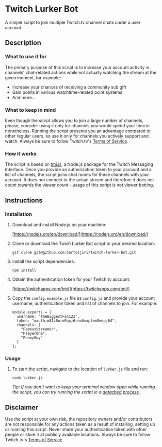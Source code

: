 # Twitch Lurker Bot

A simple script to join multiple Twitch.tv channel chats under a user account.

## Description

### What to use it for

The primary purpose of this script is to increase your account activity in channels' chat-related actions while not actually watching the stream at the given moment, for example:
- Increase your chances of receiving a community sub gift
- Gain points in various watchtime-related point systems
- And more...

### What to keep in mind

Even though the script allows you to join a large number of channels, please, consider using it only for channels you would spend your time in nonetheless. Running the script presents you an advantage compared to other regular users, so use it only for channels you actively support and watch. Always be sure to follow Twitch.tv's [Terms of Service](https://www.twitch.tv/p/legal/terms-of-service/).

### How it works

The script is based on [tmi.js](https://github.com/tmijs/tmi.js), a Node.js package for the Twitch Messaging Interface. Once you provide an authorization token to your account and a list of channels, the script joins chat rooms for these channels with your account. It does not connect to the actual stream and therefore it does not count towards the viewer count - usage of this script is not viewer botting.

## Instructions

### Installation

1. Download and install Node.js on your machine:

	[https://nodejs.org/en/download/](https://nodejs.org/en/download/)

2. Clone or download the Twich Lurker Bot script to your desired location:

	```
    git clone git@github.com:bartosjiri/twitch-lurker-bot.git
    ```
    
3. Install the script dependencies:

	```
    npm install
    ```
    
4. Obtain the authentication token for your Twitch.tv account:

	[https://twitchapps.com/tmi/](https://twitchapps.com/tmi/)
    
5. Copy the `config.example.js` file as `config.js` and provide your account username, authentication token and list of channels to join. For example:
	```
    module.exports = {
      username: "TheBiggestFan123",
      token: "oauth:m81v8urm9qwj6ceo0vapfmn8mepj64",
      channels: [
        "FamousStreamer",
        "PlayerOne",
        "FunnyGuy"
      ]
    };
    ```

### Usage

1. To start the script, navigate to the location of `lurker.js` file and run:

    ```
    node lurker.js
    ```
    
    *Tip: If you don't want to keep your terminal window open while running the script, you can try running the script in a [detached process](https://www.google.com/search?q=how+to+detach+a+process).*


## Disclaimer

Use the script at your own risk, the repository owners and/or contributors are not responsible for any actions taken as a result of installing, setting up or running this script. Never share your authentication token with other people or store it at publicly available locations. Always be sure to follow Twitch.tv's [Terms of Service](https://www.twitch.tv/p/legal/terms-of-service/).
